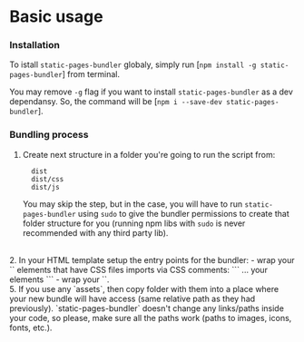 # Basic usage
### Installation
To istall `static-pages-bundler` globaly, simply run [```npm install -g static-pages-bundler```] from terminal.

You may remove `-g` flag if you want to install `static-pages-bundler` as a dev dependansy. So, the command will be [```npm i --save-dev static-pages-bundler```].


### Bundling process

1. Create next structure in a folder you're going to run the script from:
    ```
      dist
      dist/css
      dist/js
    ```
    You may skip the step, but in the case, you will have to run `static-pages-bundler` using `sudo` to give the bundler permissions to create that folder structure for you (running npm libs with `sudo` is never recommended with any third party lib).
<br/>
2. In your HTML template setup the entry points for the bundler: 
     - wrap your `<link ...>` elements that have CSS files imports via CSS comments:
       ```
       <!-- Bundler CSS start -->
         ... your <link ...> elements
       <!-- Bundler CSS end -->
       ```
     - wrap your `<script ...>` elements that have JS scripts via JS comments:
       ```
       <!-- Bundler JS start -->
         ... your <script ...> elements
       <!-- Bundler JS end -->
       ```
       `!` Its important to use exact same comment lines (`<!-- Bundler CSS start -->`, `<!-- Bundler CSS end -->`, `<!-- Bundler JS start -->` and `<!-- Bundler JS end -->`).
       `!` Also, please use only one entry point for CSS and one for JS. The library doesn't work with multiple entry points for now.
<br/>
1. Go to the location where your `index.html` located and run [```static-pages-bundler```] command from your terminal.
  You can use [```spb```] shortcut for the command instead of full [```static-pages-bundler```].
  Also, if the name of your HTML template is not `index.html` you can specify it in the command eg [```spb <your-html-template>```].
<br/>
1. As a result:
Your HTML will be added to `dist/<filename>.html`.
Your CSS will be compressed to `dist/css/bundle.css`.
Your JS will be compressed to `dist/css/bundle.js`.
All your `<link` and `<script>` lines that were wrapped info CSS and JS comment lines will be replaced with `<link rel="stylesheet" href="css/bundle.css">` and `<script src="js/bundle.js" defer></script>`.
<br/>
5. If you use any `assets`, then copy folder with them into a place where your new bundle will have access (same relative path as they had previously). `static-pages-bundler` doesn't change any links/paths inside your code, so please, make sure all the paths work (paths to images, icons, fonts, etc.).
